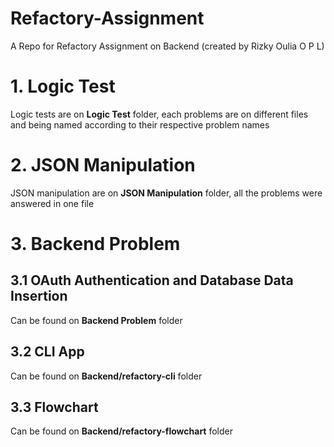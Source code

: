 # Refactory-Assignment
A Repo for Refactory Assignment on Backend (created by Rizky Oulia O P L)

# 1. Logic Test
Logic tests are on **Logic Test** folder, each problems are on different files and being named according to their respective problem names

# 2. JSON Manipulation
JSON manipulation are on **JSON Manipulation** folder, all the problems were answered in one file

# 3. Backend Problem
## 3.1 OAuth Authentication and Database Data Insertion
Can be found on **Backend Problem** folder
## 3.2 CLI App
Can be found on **Backend/refactory-cli** folder
## 3.3 Flowchart
Can be found on **Backend/refactory-flowchart** folder
